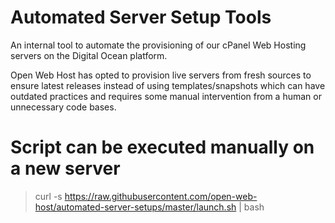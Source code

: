 # Automated Server Setup Tools
An internal tool to automate the provisioning of our cPanel Web Hosting servers on the Digital Ocean platform.

Open Web Host has opted to provision live servers from fresh sources to ensure latest releases instead of using templates/snapshots
which can have outdated practices and requires some manual intervention from a human or unnecessary code bases.


# Script can be executed manually on a new server
> curl -s https://raw.githubusercontent.com/open-web-host/automated-server-setups/master/launch.sh | bash
